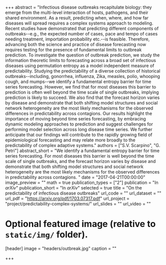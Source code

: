 +++
abstract = "Infectious disease outbreaks recapitulate biology: they emerge from the multi-level interaction of hosts, pathogens, and their shared environment. As a result, predicting when, where, and how far diseases will spread requires a complex systems approach to modeling. Recent studies have demonstrated that predicting different components of outbreaks--e.g., the expected number of cases, pace and tempo of cases needing treatment, importation probability etc.--is feasible. Therefore, advancing both the science and practice of disease forecasting now requires testing for the presence of fundamental limits to outbreak prediction. To investigate the question of outbreak prediction, we study the information theoretic limits to forecasting across a broad set of infectious diseases using permutation entropy as a model independent measure of predictability. Studying the predictability of a diverse collection of historical outbreaks--including, gonorrhea, influenza, Zika, measles, polio, whooping cough, and mumps--we identify a fundamental entropy barrier for time series forecasting. However, we find that for most diseases this barrier to prediction is often well beyond the time scale of single outbreaks, implying prediction is likely to succeed. We also find that the forecast horizon varies by disease and demonstrate that both shifting model structures and social network heterogeneity are the most likely mechanisms for the observed differences in predictability across contagions. Our results highlight the importance of moving beyond time series forecasting, by embracing dynamic modeling approaches to prediction and suggest challenges for performing model selection across long disease time series. We further anticipate that our findings will contribute to the rapidly growing field of epidemiological forecasting and may relate more broadly to the predictability of complex adaptive systems."
authors = ["S.V. Scarpino", "G. Petri"]
abstract_short = "We identify a fundamental entropy barrier for time series forecasting. For most diseases this barrier is well beyond the time scale of single outbreaks, and the forecast horizon varies by disease and demonstrate that both shifting model structures and social network heterogeneity are the most likely mechanisms for the observed differences in predictability across contagions. "
date = "2017-04-21T00:00:00"
image_preview = ""
math = true
publication_types = ["2"]
publication = "In *arXiv*"
publication_short = "In *arXiv*"
selected = true
title = "On the predictability of infectious disease outbreaks"
url_code = ""
url_dataset = ""
url_pdf = "https://arxiv.org/pdf/1703.07317.pdf"
url_project = "project/predictability-complex-systems/"
url_slides = ""
url_video = ""


# Optional featured image (relative to `static/img/` folder).
[header]
image = "headers/outbreak.jpg"
caption = ""

+++
